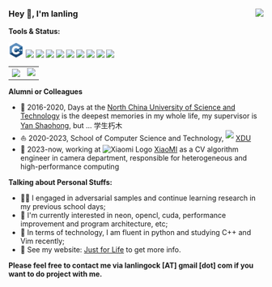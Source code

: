 ### Hey 👋, I'm lanling   <img align="right" src="https://visitor-badge.laobi.icu/badge?page_id=muyuuuu.muyuuuu">

<!--[ <br />](https://weibo.com/u/6600574650) -->
<!-- -  Youth begins in 2010 and ends in 2022;-->

<!-- <br /> -->

**Tools & Status:**

<code><img height="30" src="https://raw.githubusercontent.com/github/explore/80688e429a7d4ef2fca1e82350fe8e3517d3494d/topics/cpp/cpp.png"></code>
<code><img height="30" src="https://upload.wikimedia.org/wikipedia/commons/thumb/c/c3/Python-logo-notext.svg/220px-Python-logo-notext.svg.png"></code>
<code><img height="30" src="https://upload.wikimedia.org/wikipedia/commons/thumb/9/92/LaTeX_logo.svg/1599px-LaTeX_logo.svg.png"></code>
<code><img height="30" src="https://upload.wikimedia.org/wikipedia/commons/e/e8/Archlinux-logo-standard-version.png"></code>
<code><img height="30" src="https://upload.wikimedia.org/wikipedia/commons/7/77/Arm_logo_2017.svg"></code>
<code><img height="30" src="https://upload.wikimedia.org/wikipedia/commons/4/4d/OpenCL_logo.svg"></code>
<code><img height="30" src="https://upload.wikimedia.org/wikipedia/en/b/b9/Nvidia_CUDA_Logo.jpg"></code>
<code><img height="30" src="https://upload.wikimedia.org/wikipedia/commons/9/9f/Vimlogo.svg"></code>
<code><img height="30" src="https://upload.wikimedia.org/wikipedia/commons/9/96/Pytorch_logo.png"></code>
<code><img height="30" src="https://www.qt.io/hubfs/qt-design-system/assets/logos/qt-logo.svg"></code>

<table cellspacing="0" cellpadding="0">
  <tr align="center" valign="middle">
    <td><img align="left" src="https://github-readme-stats.vercel.app/api?username=muyuuuu&count_private=true"></td>
    <td><img  src="https://github-readme-streak-stats.herokuapp.com?user=muyuuuu"></td>
  </tr>
</table>

<!--
<table cellspacing="0" cellpadding="0">
  <tr align="center" valign="middle">
    <td><img width="100%" src="https://github-readme-activity-graph.cyclic.app/graph?username=muyuuuu&theme=github-light"></td>
  </tr>
</table>
-->

**Alumni or Colleagues**

- :rowboat: 2016-2020, Days at the [North China University of Science and Technology](https://www.ncst.edu.cn/) is the deepest memories in my whole life, my supervisor is [Yan Shaohong](http://lxy.ncst.edu.cn/col/1587717135030/2020/04/26/1587851377899.html), but ... 学生朽木
- :boat: 2020-2023, School of Computer Science and Technology, <img height="20" align="top" src="https://raw.githubusercontent.com/note286/xdulogo/refs/heads/main/%E8%A5%BF%E7%94%B5%E6%96%B0%E6%A0%87%E5%BF%971-%E7%BA%A2%E8%89%B2-%E9%80%8F%E6%98%8E.png">
  [XDU](https://cs.xidian.edu.cn/index.htm)
- :speedboat: 2023-now, working at <img height="20" align="top" src="https://upload.wikimedia.org/wikipedia/commons/a/ae/Xiaomi_logo_%282021-%29.svg" alt="Xiaomi Logo"> [XiaoMI](https://hr.xiaomi.com/campus) as a CV algorithm engineer in camera department, responsible for heterogeneous and high-performance computing
  
**Talking about Personal Stuffs:**

- 👨‍💻 I engaged in adversarial samples and continue learning research in my previous school days;
- 🌱 I'm currently interested in neon, opencl, cuda, performance improvement and program architecture, etc;
- 🤔 In terms of technology, I am fluent in python and studying C++ and Vim recently;
- 📝 See my website: [Just for Life](https://muyuuuu.github.io) to get more info.

**Please feel free to contact me via lanlingock [AT] gmail [dot] com if you want to do project with me.**
